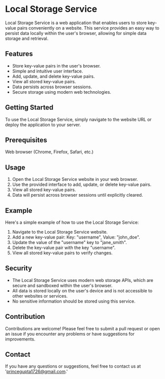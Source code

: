 # Local Storage Service
  Local Storage Service is a web application that enables users to store key-value pairs conveniently on a   website. This service provides an easy way to persist data locally within the user's browser, allowing for  simple data storage and retrieval.

## Features
 - Store key-value pairs in the user's browser.
 - Simple and intuitive user interface.
 - Add, update, and delete key-value pairs.
 - View all stored key-value pairs.
 - Data persists across browser sessions.
 - Secure storage using modern web technologies.

## Getting Started
   To use the Local Storage Service, simply navigate to the website URL or deploy the application to your server.

## Prerequisites
   Web browser (Chrome, Firefox, Safari, etc.)

## Usage
 1. Open the Local Storage Service website in your web browser.
 2. Use the provided interface to add, update, or delete key-value pairs.
 3. View all stored key-value pairs.
 4. Data will persist across browser sessions until explicitly cleared.

## Example
   Here's a simple example of how to use the Local Storage Service:

 1. Navigate to the Local Storage Service website.
 2. Add a new key-value pair: Key: "username", Value: "john_doe".
 3. Update the value of the "username" key to "jane_smith".
 4. Delete the key-value pair with the key "username".
 5. View all stored key-value pairs to verify changes.

## Security
 - The Local Storage Service uses modern web storage APIs, which are secure and sandboxed within the user's  browser.
 - All data is stored locally on the user's device and is not accessible to other websites or services.
 - No sensitive information should be stored using this service.

## Contribution
  Contributions are welcome! Please feel free to submit a pull request or open an issue if you encounter any  problems or have suggestions for improvements.

## Contact
  If you have any questions or suggestions, feel free to contact us at 'princegupta1726@gmail.com.'

